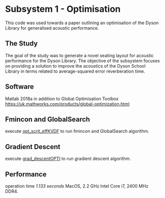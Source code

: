 # Subsystem 1 - Optimisation

This code was used towards a paper outlining an optimisation of the Dyson Library for generalised acoustic performance.

## The Study 

The goal of the study was to generate a novel seating layout for acoustic performance for the Dyson Library. The objective of the subsystem focuses on providing a solution to improve the acoustics of the Dyson School Library in terms related to average-squared error reverberation time. 

## Software

Matlab 2018a in addition to Global Optimisation Toolbox https://uk.mathworks.com/products/global-optimization.html

## Fmincon and GlobalSearch

execute [opt_scrit_effKVDF](https://github.com/Kvdf/Optimisation/blob/master/Sub_system1/opt_scrit_effKVDF.m) to run fmincon and GlobalSearch algorithm.

## Gradient Descent 

execute [grad_descentOPTI](https://github.com/Kvdf/Optimisation/blob/master/Sub_system1/grad_descentOPTI.m) to run gradient descent algorithm.

## Performance
operation time *1.133 seconds* 
MacOS, 2.2 GHz Intel Core i7, 2400 MHz DDR4. 
